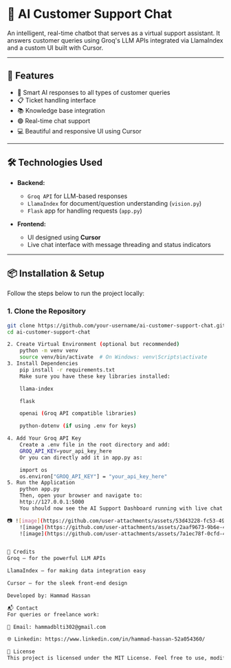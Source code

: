 # 🤖 AI Customer Support Chat

An intelligent, real-time chatbot that serves as a virtual support assistant. It answers customer queries using Groq's LLM APIs integrated via LlamaIndex and a custom UI built with Cursor.

---

## 🚀 Features

- 🧠 Smart AI responses to all types of customer queries
- 📋 Ticket handling interface
- 📚 Knowledge base integration
- 🟢 Real-time chat support
- 💻 Beautiful and responsive UI using Cursor

---

## 🛠️ Technologies Used

- **Backend:**
  - `Groq API` for LLM-based responses
  - `LlamaIndex` for document/question understanding (`vision.py`)
  - `Flask` app for handling requests (`app.py`)

- **Frontend:**
  - UI designed using **Cursor**
  - Live chat interface with message threading and status indicators

---

## 📦 Installation & Setup

Follow the steps below to run the project locally:

### 1. Clone the Repository

```bash
git clone https://github.com/your-username/ai-customer-support-chat.git
cd ai-customer-support-chat

2. Create Virtual Environment (optional but recommended)
    python -m venv venv
    source venv/bin/activate  # On Windows: venv\Scripts\activate
3. Install Dependencies
    pip install -r requirements.txt
    Make sure you have these key libraries installed:

    llama-index

    flask

    openai (Groq API compatible libraries)

    python-dotenv (if using .env for keys)

4. Add Your Groq API Key
    Create a .env file in the root directory and add:
    GROQ_API_KEY=your_api_key_here
    Or you can directly add it in app.py as:

    import os
    os.environ["GROQ_API_KEY"] = "your_api_key_here"
5. Run the Application
    python app.py
    Then, open your browser and navigate to:
    http://127.0.0.1:5000
    You should now see the AI Support Dashboard running with live chat!

📷 ![image](https://github.com/user-attachments/assets/53d43228-fc53-493c-bbd9-ed101c62c209)
    ![image](https://github.com/user-attachments/assets/2aaf9673-9b6e-490c-891b-c3fe023f5a35)
    ![image](https://github.com/user-attachments/assets/7a1ec78f-0cfd-42b6-9dd6-0a19c962c0f0)


🙌 Credits
Groq – for the powerful LLM APIs

LlamaIndex – for making data integration easy

Cursor – for the sleek front-end design

Developed by: Hammad Hassan

📬 Contact
For queries or freelance work:

📧 Email: hammadblti302@gmail.com

🌐 Linkedin: https://www.linkedin.com/in/hammad-hassan-52a054360/ 

📝 License
This project is licensed under the MIT License. Feel free to use, modify, and distribute it.








